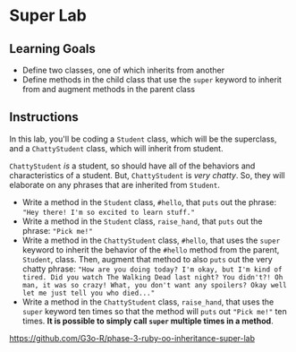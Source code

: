 # Super Lab

## Learning Goals

- Define two classes, one of which inherits from another
- Define methods in the child class that use the `super` keyword to inherit from
  and augment methods in the parent class

## Instructions

In this lab, you'll be coding a `Student` class, which will be the superclass,
and a `ChattyStudent` class, which will inherit from student.

`ChattyStudent` _is_ a student, so should have all of the behaviors and
characteristics of a student. But, `ChattyStudent` is _very chatty_. So, they
will elaborate on any phrases that are inherited from `Student`.

- Write a method in the `Student` class, `#hello`, that `puts` out the phrase:
  `"Hey there! I'm so excited to learn stuff."`
- Write a method in the `Student` class, `raise_hand`, that `puts` out the
  phrase: `"Pick me!"`
- Write a method in the `ChattyStudent` class, `#hello`, that uses the `super`
  keyword to inherit the behavior of the `#hello` method from the parent,
  `Student`, class. Then, augment that method to also `puts` out the very chatty
  phrase:
  `"How are you doing today? I'm okay, but I'm kind of tired. Did you watch The Walking Dead last night? You didn't?! Oh man, it was so crazy! What, you don't want any spoilers? Okay well let me just tell you who died..."`
- Write a method in the `ChattyStudent` class, `raise_hand`, that uses the
  `super` keyword ten times so that the method will `puts` out `"Pick me!"` ten
  times. **It is possible to simply call `super` multiple times in a method**.

https://github.com/G3o-R/phase-3-ruby-oo-inheritance-super-lab